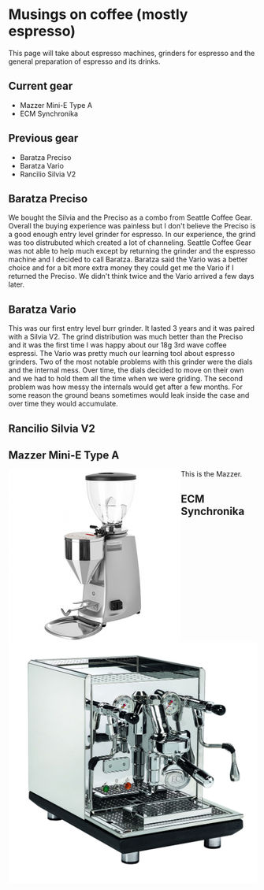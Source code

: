 <style type="text/css" style="display: none">
img {
    float:left;
}
body {
    float:right;
}
</style>

# Musings on coffee (mostly espresso)

This page will take about espresso machines, grinders for espresso and
the general preparation of espresso and its drinks.

## Current gear

* Mazzer Mini-E Type A
* ECM Synchronika

## Previous gear

* Baratza Preciso
* Baratza Vario
* Rancilio Silvia V2

## Baratza Preciso

We bought the Silvia and the Preciso as a combo from Seattle Coffee
Gear.  Overall the buying experience was painless but I don't believe
the Preciso is a good enough entry level grinder for espresso.
In our experience, the grind was too distrubuted which created a lot
of channeling.
Seattle Coffee Gear was not able to help much except by returning the
grinder and the espresso machine and I decided to call Baratza.
Baratza said the Vario was a better choice and for a bit more extra
money they could get me the Vario if I returned the Preciso.
We didn't think twice and the Vario arrived a few days later.

## Baratza Vario

This was our first entry level burr grinder.  It lasted 3 years and it
was paired with a Silvia V2.  The grind distribution was much better
than the Preciso and it was the first time I was happy about our 18g
3rd wave coffee espressi.  The Vario was pretty much our learning tool
about espresso grinders.
Two of the most notable problems with this grinder were the dials and
the internal mess.  Over time, the dials decided to move on their own
and we had to hold them all the time when we were griding.  The second
problem was how messy the internals would get after a few months.  For
some reason the ground beans sometimes would leak inside the case and
over time they would accumulate.

## Rancilio Silvia V2




## Mazzer Mini-E Type A

<img src="mazzer.jpg">

This is the Mazzer.


## ECM Synchronika

<img src="synchronika.jpg">
